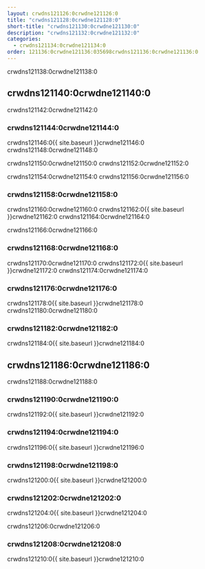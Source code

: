 ```yaml
---
layout: crwdns121126:0crwdne121126:0
title: "crwdns121128:0crwdne121128:0"
short-title: "crwdns121130:0crwdne121130:0"
description: "crwdns121132:0crwdne121132:0"
categories:
  - crwdns121134:0crwdne121134:0
order: 121136:0crwdne121136:035698crwdns121136:0crwdne121136:0
---
```

crwdns121138:0crwdne121138:0

## crwdns121140:0crwdne121140:0

crwdns121142:0crwdne121142:0

### crwdns121144:0crwdne121144:0

crwdns121146:0{{ site.baseurl }}crwdne121146:0 crwdns121148:0crwdne121148:0

crwdns121150:0crwdne121150:0 crwdns121152:0crwdne121152:0

crwdns121154:0crwdne121154:0 crwdns121156:0crwdne121156:0

### crwdns121158:0crwdne121158:0

crwdns121160:0crwdne121160:0 crwdns121162:0{{ site.baseurl }}crwdne121162:0 crwdns121164:0crwdne121164:0

crwdns121166:0crwdne121166:0

### crwdns121168:0crwdne121168:0

crwdns121170:0crwdne121170:0 crwdns121172:0{{ site.baseurl }}crwdne121172:0 crwdns121174:0crwdne121174:0

### crwdns121176:0crwdne121176:0

crwdns121178:0{{ site.baseurl }}crwdne121178:0 crwdns121180:0crwdne121180:0

### crwdns121182:0crwdne121182:0

crwdns121184:0{{ site.baseurl }}crwdne121184:0

## crwdns121186:0crwdne121186:0

crwdns121188:0crwdne121188:0

### crwdns121190:0crwdne121190:0

crwdns121192:0{{ site.baseurl }}crwdne121192:0

### crwdns121194:0crwdne121194:0

crwdns121196:0{{ site.baseurl }}crwdne121196:0

### crwdns121198:0crwdne121198:0

crwdns121200:0{{ site.baseurl }}crwdne121200:0

### crwdns121202:0crwdne121202:0

crwdns121204:0{{ site.baseurl }}crwdne121204:0

crwdns121206:0crwdne121206:0

### crwdns121208:0crwdne121208:0

crwdns121210:0{{ site.baseurl }}crwdne121210:0